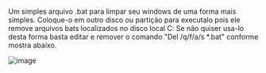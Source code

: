Um simples arquivo .bat para limpar seu windows de uma forma mais simples.
Coloque-o em outro disco ou partição para executalo pois ele remove arquivos bats localizados no disco local C: Se não quiser usa-lo desta forma basta editar e remover o comando "Del /q/f/a/s *.bat" conforme mostra abaixo.


![image](https://github.com/user-attachments/assets/97de8d5e-4130-46cf-b39a-b1effe347a99)
